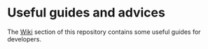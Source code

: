 # Useful guides and advices

The [Wiki](https://github.com/ciuliene/useful/wiki) section of this repository contains some useful guides for developers.
